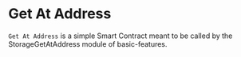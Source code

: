# Get At Address

`Get At Address` is a simple Smart Contract meant to be called by the StorageGetAtAddress module of basic-features.
